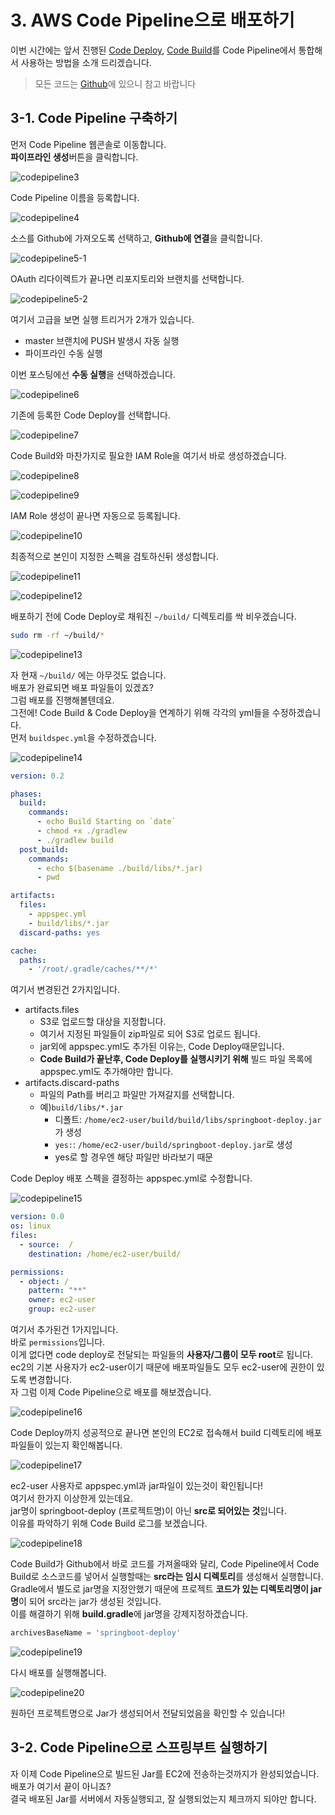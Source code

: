 # 3. AWS Code Pipeline으로 배포하기

이번 시간에는 앞서 진행된 [Code Deploy](http://jojoldu.tistory.com/281), [Code Build](http://jojoldu.tistory.com/282)를 Code Pipeline에서 통합해서 사용하는 방법을 소개 드리겠습니다.

> 모든 코드는 [Github](https://github.com/jojoldu/springboot-deploy)에 있으니 참고 바랍니다

## 3-1. Code Pipeline 구축하기

먼저 Code Pipeline 웹콘솔로 이동합니다.  
**파이프라인 생성**버튼을 클릭합니다.

![codepipeline3](./images/codepipeline/codepipeline3.png)

Code Pipeline 이름을 등록합니다.

![codepipeline4](./images/codepipeline/codepipeline4.png)

소스를 Github에 가져오도록 선택하고, **Github에 연결**을 클릭합니다.

![codepipeline5-1](./images/codepipeline/codepipeline5-1.png)

OAuth 리다이렉트가 끝나면 리포지토리와 브랜치를 선택합니다.

![codepipeline5-2](./images/codepipeline/codepipeline5-2.png)

여기서 고급을 보면 실행 트리거가 2개가 있습니다.  

* master 브랜치에 PUSH 발생시 자동 실행
* 파이프라인 수동 실행

이번 포스팅에선 **수동 실행**을 선택하겠습니다.  

![codepipeline6](./images/codepipeline/codepipeline6.png)

기존에 등록한 Code Deploy를 선택합니다.

![codepipeline7](./images/codepipeline/codepipeline7.png)

Code Build와 마찬가지로 필요한 IAM Role을 여기서 바로 생성하겠습니다.

![codepipeline8](./images/codepipeline/codepipeline8.png)

![codepipeline9](./images/codepipeline/codepipeline9.png)

IAM Role 생성이 끝나면 자동으로 등록됩니다.

![codepipeline10](./images/codepipeline/codepipeline10.png)

최종적으로 본인이 지정한 스펙을 검토하신뒤 생성합니다.

![codepipeline11](./images/codepipeline/codepipeline11.png)

![codepipeline12](./images/codepipeline/codepipeline12.png)

배포하기 전에 Code Deploy로 채워진 ```~/build/``` 디렉토리를 싹 비우겠습니다.

```bash
sudo rm -rf ~/build/*
```

![codepipeline13](./images/codepipeline/codepipeline13.png)

자 현재 ```~/build/``` 에는 아무것도 없습니다.  
배포가 완료되면 배포 파일들이 있겠죠?  
그럼 배포를 진행해볼텐데요.  
그전에! Code Build & Code Deploy을 연계하기 위해 각각의 yml들을 수정하겠습니다.  
먼저  ```buildspec.yml```을 수정하겠습니다.

![codepipeline14](./images/codepipeline/codepipeline14.png)

```yml
version: 0.2

phases:
  build:
    commands:
      - echo Build Starting on `date`
      - chmod +x ./gradlew
      - ./gradlew build
  post_build:
    commands:
      - echo $(basename ./build/libs/*.jar)
      - pwd

artifacts:
  files:
    - appspec.yml
    - build/libs/*.jar
  discard-paths: yes

cache:
  paths:
    - '/root/.gradle/caches/**/*'
```

여기서 변경된건 2가지입니다.

* artifacts.files
  * S3로 업로드할 대상을 지정합니다.
  * 여기서 지정된 파일들이 zip파일로 되어 S3로 업로드 됩니다.
  * jar외에 appspec.yml도 추가된 이유는, Code Deploy때문입니다.
  * **Code Build가 끝난후, Code Deploy를 실행시키기 위해** 빌드 파일 목록에 appspec.yml도 추가해야만 합니다.
* artifacts.discard-paths
  * 파일의 Path를 버리고 파일만 가져갈지를 선택합니다.
  * 예)```build/libs/*.jar```
      * 디폴트: ```/home/ec2-user/build/build/libs/springboot-deploy.jar```가 생성
      * ```yes:```: ```/home/ec2-user/build/springboot-deploy.jar```로 생성
      * yes로 할 경우엔 해당 파일만 바라보기 때문

Code Deploy 배포 스펙을 결정하는 appspec.yml로 수정합니다.

![codepipeline15](./images/codepipeline/codepipeline15.png)

```yml
version: 0.0
os: linux
files:
  - source:  /
    destination: /home/ec2-user/build/

permissions:
  - object: /
    pattern: "**"
    owner: ec2-user
    group: ec2-user
```

여기서 추가된건 1가지입니다.  
바로 ```permissions```입니다.  
이게 없다면 code deploy로 전달되는 파일들의 **사용자/그룹이 모두 root**로 됩니다.  
ec2의 기본 사용자가 ec2-user이기 때문에 배포파일들도 모두 ec2-user에 권한이 있도록 변경합니다.  
자 그럼 이제 Code Pipeline으로 배포를 해보겠습니다.  

![codepipeline16](./images/codepipeline/codepipeline16.png)

Code Deploy까지 성공적으로 끝나면 본인의 EC2로 접속해서 build 디렉토리에 배포파일들이 있는지 확인해봅니다.

![codepipeline17](./images/codepipeline/codepipeline17.png)

ec2-user 사용자로 appspec.yml과 jar파일이 있는것이 확인됩니다!  
여기서 한가지 이상한게 있는데요.  
jar명이 springboot-deploy (프로젝트명)이 아닌 **src로 되어있는 것**입니다.  
이유를 파악하기 위해 Code Build 로그를 보겠습니다.

![codepipeline18](./images/codepipeline/codepipeline18.png)

Code Build가 Github에서 바로 코드를 가져올때와 달리, Code Pipeline에서 Code Build로 소스코드를 넣어서 실행할때는 **src라는 임시 디렉토리**를 생성해서 실행합니다.  
Gradle에서 별도로 jar명을 지정안했기 때문에 프로젝트 **코드가 있는 디렉토리명이 jar명**이 되어 src라는 jar가 생성된 것입니다.  
이를 해결하기 위해 **build.gradle**에 jar명을 강제지정하겠습니다.  

```groovy
archivesBaseName = 'springboot-deploy'
```

![codepipeline19](./images/codepipeline/codepipeline19.png)

다시 배포를 실행해봅니다.

![codepipeline20](./images/codepipeline/codepipeline20.png)

원하던 프로젝트명으로 Jar가 생성되어서 전달되었음을 확인할 수 있습니다!

## 3-2. Code Pipeline으로 스프링부트 실행하기

자 이제 Code Pipeline으로 빌드된 Jar를 EC2에 전송하는것까지가 완성되었습니다.  
배포가 여기서 끝이 아니죠?  
결국 배포된 Jar를 서버에서 자동실행되고, 잘 실행되었는지 체크까지 되야만 합니다.  
